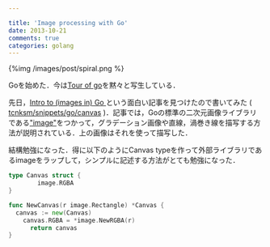 ```yaml
---

title: 'Image processing with Go'
date: 2013-10-21
comments: true
categories: golang
---
```


{%img /images/post/spiral.png %}

Goを始めた．今は[Tour of go](http://go-tour-jp.appspot.com)を黙々と写生している．

先日，[Intro to (images in) Go ](http://www.pheelicks.com/2013/10/intro-to-images-in-go-part-1/)という面白い記事を見つけたので書いてみた ( [tcnksm/snippets/go/canvas](https://github.com/tcnksm/snippets/tree/master/go/canvas) )．記事では，Goの標準の二次元画像ライブラリである["image"](http://blog.golang.org/go-image-package)をつかって，グラデーション画像や直線，渦巻き線を描写する方法が説明されている．上の画像はそれを使って描写した．

結構勉強になった．得に以下のようにCanvas typeを作って外部ライブラリであるimageをラップして，シンプルに記述する方法がとても勉強になった．

``` go
type Canvas struct {
        image.RGBA
}

func NewCanvas(r image.Rectangle) *Canvas {
  canvas := new(Canvas)
    canvas.RGBA = *image.NewRGBA(r)
      return canvas
}
```








